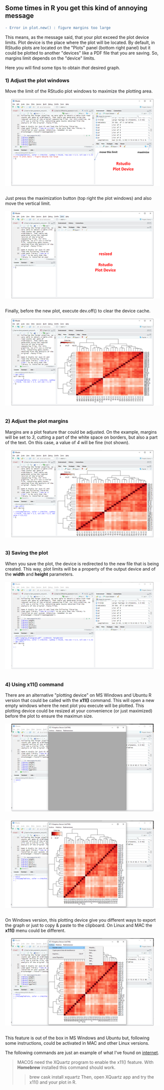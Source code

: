 ## Some times in R you get this kind of annoying message 

```diff
- Error in plot.new() : figure margins too large
```

This means, as the message said, that your plot exceed the plot device limits.
Plot device is the place where the plot will be located. By default, in RStudio plots are located on the "Plots" panel (bottom right panel) but it could be plotted to another "devices" like a PDF file that you are saving. So, margins limit depends on the "device" limits.

Here you will find some tips to obtain *that* desired graph.

### 1) Adjust the plot windows
Move the limit of the RStudio plot windows to maximize the plotting area.
\
\
<img align="left" src="images\R-margins_too_large_problem\fig1.PNG">
<p>&nbsp;<br></p>

Just press the maximization button (top right the plot windows) and also move the vertical limit.
\
\
<img align="left" src="images\R-margins_too_large_problem\fig2.PNG">
<p>&nbsp;<br></p>

Finally, before the new plot, execute dev.off() to clear the device cache.
\
\
<img align="left" src="images\R-margins_too_large_problem\fig3.PNG">
<p>&nbsp;<br></p>

### 2) Adjust the plot margins
Margins are a plot feature thar could be adjusted. On the example, margins will be set to *3*, cutting a part of the white space on borders, but also a part of the text. On this case, a value of *4* will be fine (not shown).
\
\
<img align="left" src="images\R-margins_too_large_problem\fig4.PNG">
<p>&nbsp;<br></p>

### 3) Saving the plot
When you save the plot, the device is redirected to the new file that is being created. This way, plot limits will be a property of the output device and of the **width** and **height** parameters.
\
\
<img align="left" src="images\R-margins_too_large_problem\fig5.PNG">
<p>&nbsp;<br></p>

### 4) Using x11() command
There are an alternative "plotting device" on MS Windows and Ubuntu R version that could be called with the **x11()** command. This will open a new empty windows where the next plot you execute will be plotted. This plotting device could be resized at your convenience (or just maximized) before the plot to ensure the maximun size.
\
\
<img align="left" src="images\R-margins_too_large_problem\fig6.PNG">
<p>&nbsp;<br></p>

<img align="left" src="images\R-margins_too_large_problem\fig7.PNG">
<p>&nbsp;<br></p>

On Windows version, this plotting device give you different ways to export the graph or just to copy & paste to the clipboard. On Linux and MAC the **x11()** menu could be different.
\
\
<img align="left" src="images\R-margins_too_large_problem\fig8.PNG">
<p>&nbsp;<br></p>

This feature is out of the box in MS Windows and Ubuntu but, following some instructions, could be activated in MAC and other Linux versions.

The following commands are just an example of what I've found on [internet](http://macappstore.org/xquartz/).
> MACOS need the XQuartz program to enable the x11() feature. With **Homebrew** installed this command should work. 
>> brew cask install xquartz
> Then, open XQuartz app and try the x11() and your plot in R.


